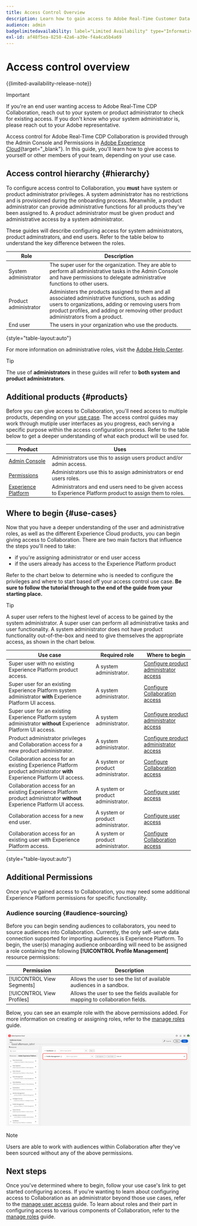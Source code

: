 ```yaml
---
title: Access Control Overview
description: Learn how to gain access to Adobe Real-Time Customer Data Platform (CDP) Collaboration.
audience: admin
badgelimitedavailability: label="Limited Availability" type="Informative" url="https://helpx.adobe.com/legal/product-descriptions/real-time-customer-data-platform-collaboration.html newtab=true"
exl-id: af48f5ea-8258-42a6-a39e-f4a4ca5b4a69
---
```

# Access control overview

{{limited-availability-release-note}}

>[!IMPORTANT]
>
> If you're an end user wanting access to Adobe Real-Time CDP Collaboration, reach out to your system or product administrator to check for existing access. If you don't know who your system administrator is, please reach out to your Adobe representative.

Access control for Adobe Real-Time CDP Collaboration is provided through the Admin Console and Permissions in [Adobe Experience Cloud](https://experience.adobe.com/){target="_blank"}. In this guide, you'll learn how to give access to yourself or other members of your team, depending on your use case.

## Access control hierarchy {#hierarchy}

To configure access control to Collaboration, you **must** have system or product administrator privileges. A system administrator has no restrictions and is provisioned during the onboarding process. Meanwhile, a product administrator can provide administrative functions for all products they've been assigned to. A product administrator must be given product and administrative access by a system administrator.

These guides will describe configuring access for system administrators, product adminstrators, and end users. Refer to the table below to understand the key difference between the roles.

| Role | Description |
| --- | --- | 
| System administrator | The super user for the organization. They are able to perform all administrative tasks in the Admin Console and have permissions to delegate administrative functions to other users.  |
| Product administrator | Administers the products assigned to them and all associated administrative functions, such as adding users to organizations, adding or removing users from product profiles, and adding or removing other product administrators from a product. |
| End user | The users in your organization who use the products. | 

{style="table-layout:auto"}

For more information on administrative roles, visit the [Adobe Help Center](https://helpx.adobe.com/enterprise/using/admin-roles.html). 

>[!TIP]
>
>The use of **administrators** in these guides will refer to **both system and product administrators**.

## Additional products {#products}

Before you can give access to Collaboration, you'll need access to multiple products, depending on your [use case](#use-cases). The access control guides may work through mutiple user interfaces as you progress, each serving a specific purpose within the access configuration process. Refer to the table below to get a deeper understanding of what each product will be used for.

| Product | Uses |
| --- | --- |
| [Admin Console](https://adminconsole.adobe.com/) | Administrators use this to assign users product and/or admin access. |
| [Permissions](https://experience.adobe.com/) | Administrators use this to assign administrators or end users roles. |
| [Experience Platform](https://platform.adobe.com/) | Administrators and end users need to be given access to Experience Platform product to assign them to roles. |

## Where to begin {#use-cases}

Now that you have a deeper understanding of the user and administrative roles, as well as the different Experience Cloud products, you can begin giving access to Collaboration. There are two main factors that influence the steps you'll need to take:

- if you're assigning administrator or end user access
- if the users already has access to the Experience Platform product
  
Refer to the chart below to determine who is needed to configure the privileges and where to start based off your access control use case. **Be sure to follow the tutorial through to the end of the guide from your starting place.**

>[!TIP]
>
> A super user refers to the highest level of access to be gained by the system administrator. A super user can perform all administrative tasks and user functionality. A system administrator does not have product functionality out-of-the-box and need to give themselves the appropriate access, as shown in the chart below. 

| Use case | Required role | Where to begin | 
| --- | --- | --- | 
| Super user with no existing Experience Platform product access. | A system administrator. | [Configure product administrator access](./manage-user-access.md#admin-access) |
| Super user for an existing Experience Platform system administrator **with** Experience Platform UI access. | A system administrator. | [Configure Collaboration access](./manage-user-access.md#RTCDP-collab-access) |
| Super user for an existing Experience Platform system administrator **without** Experience Platform UI access. | A system administrator. | [Configure product administrator access](./manage-user-access.md#admin-access) |
| Product administrator privileges and Collaboration access for a new product administrator. | A system administrator. | [Configure product administrator access](./manage-user-access.md#admin-access) |
| Collaboration access for an existing Experience Platform product administrator **with** Experience Platform UI access. | A system or product administrator. | [Configure Collaboration access](./manage-user-access.md#RTCDP-collab-access) |
| Collaboration access for an existing Experience Platform product administrator **without** Experience Platform UI access. | A system or product administrator. | [Configure user access](./manage-user-access.md#user-access) |
| Collaboration access for a new end user. | A system or product administrator. | [Configure user access](./manage-user-access.md#user-access) |
| Collaboration access for an existing user with Experience Platform access. | A system or product administrator. | [Configure Collaboration access](./manage-user-access.md#RTCDP-collab-access) |

{style="table-layout:auto"}

## Additional Permissions

Once you've gained access to Collaboration, you may need some additional Experience Platform permissions for specific functionality.

### Audience sourcing {#audience-sourcing}

Before you can begin sending audiences to collaborators, you need to source audiences into Collaboration. Currently, the only self-serve data connection supported for importing audiences is Experience Platform. To begin, the user(s) managing audience onboarding will need to be assigned a role containing the following **[!UICONTROL Profile Management]** resource permissions:

| Permission | Description |
| ---- | ---- |
| [!UICONTROL View Segments] | Allows the user to see the list of available audiences in a sandbox. |
| [!UICONTROL View Profiles] | Allows the user to see the fields available for mapping to collaboration fields. |

Below, you can see an example role with the above permissions added. For more information on creating or assigning roles, refer to the [manage roles](./manage-roles.md) guide. 

![The resources workspace in Permissions with the View Segments and View Profiles permissions added to the Profile Management resource.](../../assets/permissions/sample-audience-role.png)

>[!NOTE]
>
>Users are able to work with audiences within Collaboration after they've been sourced without any of the above permissions.

## Next steps

Once you've determined where to begin, follow your use case's link to get started configuring access. If you're wanting to learn about configuring access to Collaboration as an administrator beyond those use cases, refer to the [manage user access](manage-user-access.md) guide. To learn about roles and their part in configuring access to various components of Collaboration, refer to the [manage roles](manage-roles.md) guide.
